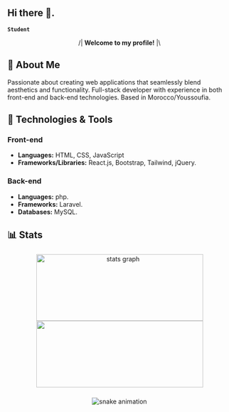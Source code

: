 ## Hi there 👋.
**`Student`**

<p align="center">
  /| <strong>Welcome to my profile!</strong> |\
</p>

###

## 🚀 About Me

Passionate about creating web applications that seamlessly blend aesthetics and functionality. Full-stack developer with experience in both front-end and back-end technologies. Based in Morocco/Youssoufia.

###

## 🔧 Technologies & Tools

### Front-end

- **Languages:** HTML, CSS, JavaScript
- **Frameworks/Libraries:** React.js, Bootstrap, Tailwind, jQuery.

### Back-end

- **Languages:** php.
- **Frameworks:** Laravel.
- **Databases:** MySQL.

## 📊 Stats

###

  <div align="center">
    <img src="https://denvercoder1-github-readme-stats.vercel.app/api?username=elkhailihamza&hide_title=false&hide_rank=false&show_icons=true&include_all_commits=true&count_private=true&theme=radical&disable_animations=false&locale=en&hide_border=false" height="150" width="375" alt="stats graph" />
  <img src="https://github-readme-stats.vercel.app/api/top-langs/?username=elkhailihamza&locale=en&hide_title=false&layout=compact&card_width=368&langs_count=6&theme=radical&hide_border=false" height="150" width="375" />
  </div>

###
  
<div align="center">
  
  ![snake animation](https://github.com/elkhailihamza/ElkhailiHamza/blob/output/github-contribution-grid-snake2.svg)
  
</div>

